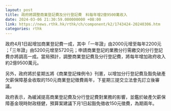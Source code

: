 ```yaml
---
layout: post
title: 政府將調整商業登記費及分行登記費　料每年增2億9500萬收入
date: 2024-03-06 21:30:59.000000000 +08:00
link: https://news.rthk.hk/rthk/ch/component/k2/1743424-20240306.htm
categories: rthk
---
```


政府4月1日起增加商業登記費一成，其中「一年證」由2000元增至每年2200元 ；「三年證」由5200元增至5720元；申請商業登記的業務分行需繳交的分行登記費亦將調高一成。當局預計，調整商業登記費及分行登記費，將每年增加政府收入約2億9500萬元。

另外，政府將於星期五將《商業登記條例令》刊憲，以增加分行登記費及豁免破產欠薪保障基金收取的150元商業登記徵費兩年，下星期三提交立法會先訂立後審議。
 
政府表示，為緩減提高商業登記費及分行登記費對業務的影響，並鑑於破產欠薪保障基金現時財政穩健，預算案建議下月1日起豁免徵收150元徵費，為期兩年。
